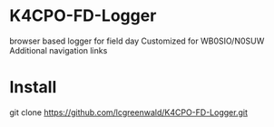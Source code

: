 # K4CPO-FD-Logger
browser based logger for field day
Customized for WB0SIO/N0SUW
Additional navigation links

# Install
git clone https://github.com/lcgreenwald/K4CPO-FD-Logger.git

